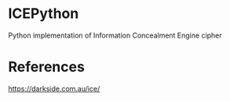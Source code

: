 # ICEPython
Python implementation of Information Concealment Engine cipher

# References
https://darkside.com.au/ice/
